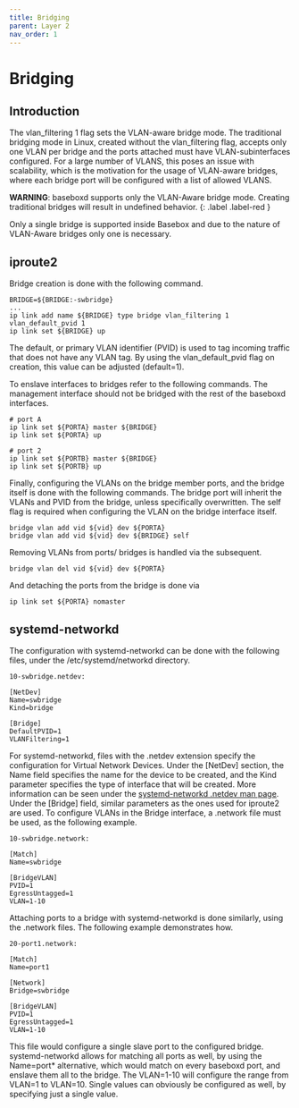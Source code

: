 ```yaml
---
title: Bridging
parent: Layer 2
nav_order: 1
---
```


# Bridging

## Introduction

The vlan_filtering 1 flag sets the VLAN-aware bridge mode. The traditional bridging mode in Linux, created without the vlan_filtering flag, accepts only one VLAN per bridge and the ports attached must have VLAN-subinterfaces configured. For a large number of VLANS, this poses an issue with scalability, which is the motivation for the usage of VLAN-aware bridges, where each bridge port will be configured with a list of allowed VLANS.

**WARNING**: baseboxd supports only the VLAN-Aware bridge mode. Creating traditional bridges will result in undefined behavior.
{: .label .label-red }

Only a single bridge is supported inside Basebox and due to the nature of VLAN-Aware bridges only one is necessary.

## iproute2

Bridge creation is done with the following command.

```
BRIDGE=${BRIDGE:-swbridge}
...
ip link add name ${BRIDGE} type bridge vlan_filtering 1 vlan_default_pvid 1
ip link set ${BRIDGE} up
```

The default, or primary VLAN identifier (PVID) is used to tag incoming traffic that does not have any VLAN tag. By using the vlan_default_pvid flag on creation, this value can be adjusted (default=1).

To enslave interfaces to bridges refer to the following commands. The management interface should not be bridged with the rest of the baseboxd interfaces.

```
# port A
ip link set ${PORTA} master ${BRIDGE}
ip link set ${PORTA} up

# port 2
ip link set ${PORTB} master ${BRIDGE}
ip link set ${PORTB} up
```

Finally, configuring the VLANs on the bridge member ports, and the bridge itself is done with the following commands. The bridge port will inherit the VLANs and PVID from the bridge, unless specifically overwritten. The self flag is required when configuring the VLAN on the bridge interface itself.

```
bridge vlan add vid ${vid} dev ${PORTA}
bridge vlan add vid ${vid} dev ${BRIDGE} self
```

Removing VLANs from ports/ bridges is handled via the subsequent.

```
bridge vlan del vid ${vid} dev ${PORTA}
```

And detaching the ports from the bridge is done via

```
ip link set ${PORTA} nomaster
```

## systemd-networkd

The configuration with systemd-networkd can be done with the following files, under the /etc/systemd/networkd directory.

```
10-swbridge.netdev:

[NetDev]
Name=swbridge
Kind=bridge

[Bridge]
DefaultPVID=1
VLANFiltering=1
```

For systemd-networkd, files with the .netdev extension specify the configuration for Virtual Network Devices. Under the [NetDev] section, the Name field specifies the name for the device to be created, and the Kind parameter specifies the type of interface that will be created. More information can be seen under the [systemd-networkd .netdev man page](https://www.freedesktop.org/software/systemd/man/systemd.netdev.html#Supported%20netdev%20kinds). Under the [Bridge] field, similar parameters as the ones used for iproute2 are used. To configure VLANs in the Bridge interface, a .network file must be used, as the following example.

```
10-swbridge.network:

[Match]
Name=swbridge

[BridgeVLAN]
PVID=1
EgressUntagged=1
VLAN=1-10
```

Attaching ports to a bridge with systemd-networkd is done similarly, using the .network files. The following example demonstrates how.

```
20-port1.network:

[Match]
Name=port1

[Network]
Bridge=swbridge

[BridgeVLAN]
PVID=1
EgressUntagged=1
VLAN=1-10
```

This file would configure a single slave port to the configured bridge. systemd-networkd allows for matching all ports as well, by using the Name=port\* alternative, which would match on every baseboxd port, and enslave them all to the bridge. The VLAN=1-10 will configure the range from VLAN=1 to VLAN=10. Single values can obviously be configured as well, by specifying just a single value.
